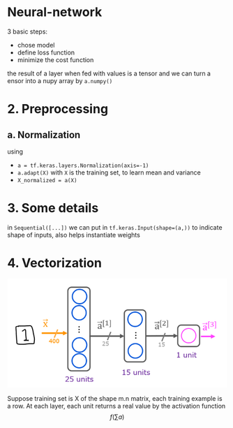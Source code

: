 # Neural-network
3 basic steps:
 - chose model
 - define loss function
 - minimize the cost function
 
the result of a layer when fed with values is a tensor and we can turn a ensor into a nupy array by `a.numpy()`
# 2. Preprocessing
## a. Normalization
using 
- `a = tf.keras.layers.Normalization(axis=-1)`
- `a.adapt(X)` with `X` is the training set, to learn mean and variance
- `X_normalized = a(X)` 

# 3. Some details
in `Sequential([...])` we can put in `tf.keras.Input(shape=(a,))` to indicate shape of inputs, also helps instantiate weights

# 4. Vectorization


![](pic1.png?raw=true)

Suppose training set is X of the shape m.n matrix, each training example is a row. 
At each layer, each unit returns a real value by the activation function
$$f(\sum a)$$